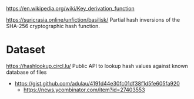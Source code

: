https://en.wikipedia.org/wiki/Key_derivation_function

https://suricrasia.online/unfiction/basilisk/ Partial hash inversions of the SHA-256 cryptographic hash function.

# Dataset
https://hashlookup.circl.lu/ Public API to lookup hash values against known database of files
 * https://gist.github.com/adulau/4191d44e30fc01df38f1d5fe605fa920
   * https://news.ycombinator.com/item?id=27403553
